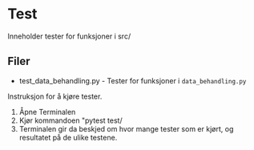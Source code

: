 # Test 

Inneholder tester for funksjoner i src/

## Filer 
- test_data_behandling.py - Tester for funksjoner i `data_behandling.py`


Instruksjon for å kjøre tester. 

1. Åpne Terminalen 
2. Kjør kommandoen "pytest test/
3. Terminalen gir da beskjed om hvor mange tester som er kjørt, og resultatet på de ulike testene. 